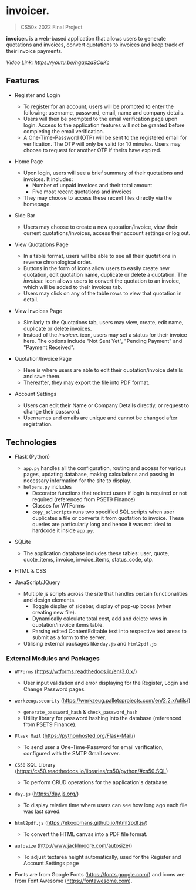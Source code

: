 # invoicer.
> CS50x 2022 Final Project

**invoicer.** is a web-based application that allows users to generate quotations and invoices, convert quotations to invoices and keep track of their invoice payments.

*Video Link: https://youtu.be/hgapzd9CuKc*

## Features
- Register and Login
    - To register for an account, users will be prompted to enter the following: username, password, email, name and company details.
    - Users will then be prompted to the email verification page upon login. Access to the application features will not be granted before completing the email verification.
    - A One-Time-Password (OTP) will be sent to the registered email for verification. The OTP will only be valid for 10 minutes. Users may choose to request for another OTP if theirs have expired.


- Home Page
    - Upon login, users will see a brief summary of their quotations and invoices. It includes:
        - Number of unpaid invoices and their total amount
        - Five most recent quotations and invoices
    - They may choose to access these recent files directly via the homepage.


- Side Bar
    - Users may choose to create a new quotation/invoice, view their current quotations/invoices, access their account settings or log out.


- View Quotations Page
    - In a table format, users will be able to see all their quotations in reverse chronological order.
    - Buttons in the form of icons allow users to easily create new quotation, edit quotation name, duplicate or delete a quotation. The *invoicer.* icon allows users to convert the quotation to an invoice, which will be added to their invoices tab.
    - Users may click on any of the table rows to view that quotation in detail.


- View Invoices Page
    - Similarly to the Quotations tab, users may view, create, edit name, duplicate or delete invoices.
    - Instead of the *invoicer.* icon, users may set a status for their invoice here. The options include "Not Sent Yet", "Pending Payment" and "Payment Received".


- Quotation/Invoice Page
    - Here is where users are able to edit their quotation/invoice details and save them.
    - Thereafter, they may export the file into PDF format.

- Account Settings
    - Users can edit their Name or Company Details directly, or request to change their password.
    - Usernames and emails are unique and cannot be changed after registration.



## Technologies
- Flask (Python)
    - `app.py` handles all the configuration, routing and access for various pages, updating database, making calculations and passing in necessary information for the site to display.
    - `helpers.py` includes
        - Decorator functions that redirect users if login is required or not required (referenced from PSET9 Finance)
        - Classes for WTForms
        - `copy_sqlscripts` runs two specified SQL scripts when user duplicates a file or converts it from quotation to invoice. These queries are particularly long and hence it was not ideal to hardcode it inside `app.py`.
- SQLite
    - The application database includes these tables: user, quote, quote_items, invoice, invoice_items, status_code, otp.

- HTML & CSS
- JavaScript/JQuery
    - Multiple js scripts across the site that handles certain functionalities and design elements.
        - Toggle display of sidebar, display of pop-up boxes (when creating new file).
        - Dynamically calculate total cost, add and delete rows in quotation/invoice items table.
        - Parsing edited ContentEditable text into respective text areas to submit as a form to the server.
    - Utilising external packages like `day.js` and `html2pdf.js`

### External Modules and Packages
- `WTForms` (https://wtforms.readthedocs.io/en/3.0.x/)
    - User input validation and error displaying for the Register, Login and Change Password pages.

- `werkzeug.security` (https://werkzeug.palletsprojects.com/en/2.2.x/utils/)
    - `generate_password_hash` & `check_password_hash`
    - Utility library for password hashing into the database (referenced from PSET9 Finance).

- `Flask Mail` (https://pythonhosted.org/Flask-Mail/)
    - To send user a One-Time-Password for email verification, configured with the SMTP Gmail server.

- `CS50` SQL Library (https://cs50.readthedocs.io/libraries/cs50/python/#cs50.SQL)
    - To perform CRUD operations for the application's database.

- `day.js` (https://day.js.org/)
    - To display relative time where users can see how long ago each file was last saved.

- `html2pdf.js` (https://ekoopmans.github.io/html2pdf.js/)
    - To convert the HTML canvas into a PDF file format.

- `autosize` (http://www.jacklmoore.com/autosize/)
    - To adjust textarea height automatically, used for the Register and Account Settings page

- Fonts are from Google Fonts (https://fonts.google.com/) and icons are from Font Awesome (https://fontawesome.com).